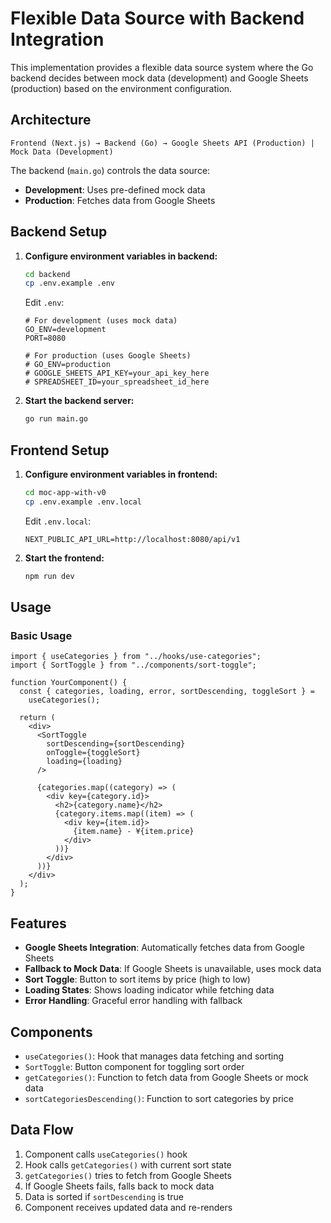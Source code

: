 # Flexible Data Source with Backend Integration

This implementation provides a flexible data source system where the Go backend decides between mock data (development) and Google Sheets (production) based on the environment configuration.

## Architecture

```
Frontend (Next.js) → Backend (Go) → Google Sheets API (Production) | Mock Data (Development)
```

The backend (`main.go`) controls the data source:

- **Development**: Uses pre-defined mock data
- **Production**: Fetches data from Google Sheets

## Backend Setup

1. **Configure environment variables in backend:**

   ```bash
   cd backend
   cp .env.example .env
   ```

   Edit `.env`:

   ```
   # For development (uses mock data)
   GO_ENV=development
   PORT=8080

   # For production (uses Google Sheets)
   # GO_ENV=production
   # GOOGLE_SHEETS_API_KEY=your_api_key_here
   # SPREADSHEET_ID=your_spreadsheet_id_here
   ```

2. **Start the backend server:**
   ```bash
   go run main.go
   ```

## Frontend Setup

1. **Configure environment variables in frontend:**

   ```bash
   cd moc-app-with-v0
   cp .env.example .env.local
   ```

   Edit `.env.local`:

   ```
   NEXT_PUBLIC_API_URL=http://localhost:8080/api/v1
   ```

2. **Start the frontend:**
   ```bash
   npm run dev
   ```

## Usage

### Basic Usage

```tsx
import { useCategories } from "../hooks/use-categories";
import { SortToggle } from "../components/sort-toggle";

function YourComponent() {
  const { categories, loading, error, sortDescending, toggleSort } =
    useCategories();

  return (
    <div>
      <SortToggle
        sortDescending={sortDescending}
        onToggle={toggleSort}
        loading={loading}
      />

      {categories.map((category) => (
        <div key={category.id}>
          <h2>{category.name}</h2>
          {category.items.map((item) => (
            <div key={item.id}>
              {item.name} - ¥{item.price}
            </div>
          ))}
        </div>
      ))}
    </div>
  );
}
```

## Features

- **Google Sheets Integration**: Automatically fetches data from Google Sheets
- **Fallback to Mock Data**: If Google Sheets is unavailable, uses mock data
- **Sort Toggle**: Button to sort items by price (high to low)
- **Loading States**: Shows loading indicator while fetching data
- **Error Handling**: Graceful error handling with fallback

## Components

- `useCategories()`: Hook that manages data fetching and sorting
- `SortToggle`: Button component for toggling sort order
- `getCategories()`: Function to fetch data from Google Sheets or mock data
- `sortCategoriesDescending()`: Function to sort categories by price

## Data Flow

1. Component calls `useCategories()` hook
2. Hook calls `getCategories()` with current sort state
3. `getCategories()` tries to fetch from Google Sheets
4. If Google Sheets fails, falls back to mock data
5. Data is sorted if `sortDescending` is true
6. Component receives updated data and re-renders
